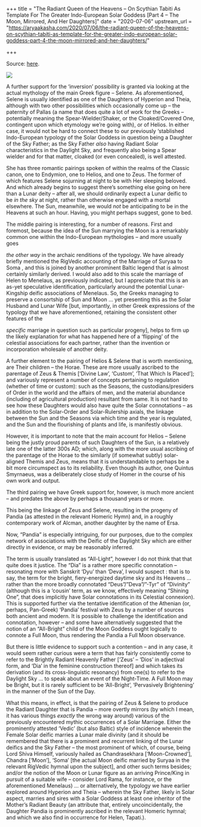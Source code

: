 +++
title = "The Radiant Queen of the Heavens – On Scythian Tabiti As Template For The Greater Indo-European Solar Goddess [Part 4 – The Moon, Mirrored, And Her Daughters]"
date = "2020-07-06"
upstream_url = "https://aryaakasha.com/2020/07/06/the-radiant-queen-of-the-heavens-on-scythian-tabiti-as-template-for-the-greater-indo-european-solar-goddess-part-4-the-moon-mirrored-and-her-daughters/"

+++

Source: [here](https://aryaakasha.com/2020/07/06/the-radiant-queen-of-the-heavens-on-scythian-tabiti-as-template-for-the-greater-indo-european-solar-goddess-part-4-the-moon-mirrored-and-her-daughters/).

![](https://scontent.fakl1-3.fna.fbcdn.net/v/t1.0-9/107102086_649666722312322_1636673716300309821_n.jpg?_nc_cat=105&_nc_sid=8024bb&_nc_ohc=Z4FsSEscdXEAX8xaBOl&_nc_ht=scontent.fakl1-3.fna&oh=ab7135fdec422e1758d129981b468c0f&oe=5F27AACF)

A further support for the ‘inversion’ possibility is granted via looking at the actual mythology of the main Greek figure – Selene. As aforementioned, Selene is usually identified as one of the Daughters of Hyperion and Theia, although with two other possibilities which occasionally come up – the paternity of Pallas (a name that does quite a lot of work for the Greeks – potentially meaning the Spear-Wielder/Shaker, or the Cloaked/Covered One, contingent upon which etymology we’re going with), or of Helios. In either case, it would not be hard to connect these to our previously ‘stablished Indo-European typology of the Solar Goddess in question being a Daughter of the Sky Father; as the Sky Father *also* having Radiant Solar characteristics in the Daylight Sky, and frequently also being a Spear wielder and for that matter, cloaked (or even concealed), is well attested.

She has three romantic pairings spoken of within the realms of the Classic canon, one to Endymion, one to Helios, and one to Zeus. The former of which features Selene sojurning at night to be with Her sleeping beloved. And which already begins to suggest there’s something else going on here than a Lunar deity – after all, we should ordinarily expect a Lunar deific to be *in the sky* at night, rather than otherwise engaged with a mortal elsewhere. The Sun, meanwhile, we would *not* be anticipating to be in the Heavens at such an hour. Having, you might perhaps suggest, gone to bed.

The middle pairing is interesting, for a number of reasons. First and foremost, because the idea of the Sun marrying the Moon is a remarkably common one within the Indo-European mythologies – and more usually goes

*the other way* in the archaic renditions of the typology. We have
already briefly mentioned the RigVedic accounting of the Marriage of Suryaa to Soma , and this is joined by another prominent Baltic legend that is almost certainly similarly derived. I would also add to this scale the marriage of Helen to Menelaus, as previously indicated, but I appreciate that this is an as-yet speculative identification, particularly around the potential Lunar-Kingship deific associations of Menelaus. So, the Greeks managing to preserve a consortship of Sun and Moon … yet presenting this as the Solar Husband and Lunar Wife \[but, importantly, in other Greek expressions of the typology that we have aforementioned, retaining the consistent other features of the

*specific* marriage in question such as particular progeny\], helps to
firm up the likely explanation for what has happened here of a ‘flipping’ of the celestial associations for each partner, rather than the invention or incorporation wholesale of another deity.

A further element to the pairing of Helios & Selene that is worth mentioning, are Their children – the Horae. These are more usually ascribed to the parentage of Zeus & Themis \[‘Divine Law’, ‘Custom’, ‘That Which Is Placed’\]; and variously represent a number of concepts pertaining to regulation (whether of time or custom): such as the Seasons, the custodians/presiders of Order in the world and the affairs of men, and the material abundance (including of agricultural production) resultant from same. It is not hard to see how these Daughters would also have quite the Solar connotations – as in addition to the Solar-Order and Solar-Rulership axials, the linkage between the Sun and the Seasons via which time and the year is regulated, and the Sun and the flourishing of plants and life, is manifestly obvious.

However, it is important to note that the main account for Helios – Selene being the justly proud parents of such Daughters of the Sun, is a relatively late one of the latter 300s AD; which, along with the more usual ascribing of the parentage of the Horae to the similarly (if somewhat subtly) solar-aligned Themis and Zeus, means that it is understandable to perhaps be a bit more circumspect as to its reliability. Even though its author, one Quintus Smyrnaeus, was a deliberately close study of Homer in the course of his own work and output.

The third pairing we have Greek support for, however, is much more ancient – and predates the above by perhaps a thousand years or more.

This being the linkage of Zeus and Selene, resulting in the progeny of Pandia (as attested in the relevant Homeric Hymn) and, in a roughly contemporary work of Alcman, another daughter by the name of Ersa.

Now, “Pandia” is especially intriguing, for our purposes, due to the complex network of associations with the Deific of the Daylight Sky which are either directly in evidence, or may be reasonably inferred.

The term is usually translated as “All-Light”, however I do not think that that quite does it justice. The “Dia” is a rather more specific connotation – resonating more with Sanskrit ‘Dyu’ than ‘Deva’, I would suspect : that is to say, the term for the bright, fiery-energized daytime sky and its Heavens … rather than the more broadly connotated “Deus”/”Deva”/”-Tyr” of “Divinity” (although this is a ‘cousin’ term, as we know, effectively meaning “Shining One”, that does implicitly have Solar connotations in its Celestial connexion). This is supported further via the tentative identification of the Athenian (or, perhaps, Pan-Greek) ‘Pandia’ festival with Zeus by a number of sources both ancient and modern. It is possible to challenge the identification and connotation, however – and some have alternatively suggested that the notion of an “All-Bright” child of the Moon Goddess ought logically to connote a Full Moon, thus rendering the Pandia a Full Moon observance.

But there is little evidence to support such a contention – and in any case, it would seem rather curious were a term that has fairly consistently come to refer to the Brightly Radiant Heavenly Father \[‘Zeus’ – ‘Dios’ in adjectival form, and ‘Dia’ in the feminine construction thereof\] and which takes its derivation (and its cross-linguistic resonancy) from one(s) to refer to the Daylight Sky … to speak about an event of the Night-Time. A Full Moon may be Bright, but it is rarely sufficient to be ‘All-Bright’, ‘Pervasively Brightening’ in the manner of the Sun of the Day.

What this means, in effect, is that the pairing of Zeus & Selene to produce the Radiant Daughter that is Pandia – more overtly mirrors (by which I mean, it has various things *exactly* the wrong way around) various of the previously encountered mythic occurrences of a Solar Marriage. Either the prominently attested ‘Vedic’ (but also Baltic) style of incidence wherein the Female Solar deific marries a Lunar male divinity (and it should be remembered that there is a prominent and recurrent linking of the Lunar deifics and the Sky Father – the most prominent of which, of course, being Lord Shiva Himself, variously hailed as Chandrasekhara \[‘Moon-Crowned’\], Chandra \[‘Moon’\], ‘Soma’ \[the actual Moon deific married by Suryaa in the relevant RigVedic hymnal upon the subject\], and other such terms besides; and/or the notion of the Moon or Lunar figure as an arriving Prince/King in pursuit of a suitable wife – consider Lord Rama, for instance, or the aforementioned Menelaus) … or alternatively, the typology we have earlier explored around Hyperion and Theia – wherein the Sky Father, likely in Solar aspect, marries and sires with a Solar Goddess at least one inheritor of the Mother’s Radiant Beauty (an attribute that, entirely uncoincidentally, the Daughter Pandia is prominently ascribed in the relevant Homeric hymnal; and which we also find in occurrence for Helen, Tapati.).